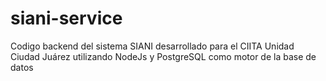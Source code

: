 # siani-service

Codigo backend del sistema SIANI desarrollado para el CIITA Unidad Ciudad Juárez utilizando NodeJs y PostgreSQL como motor de la base de datos

